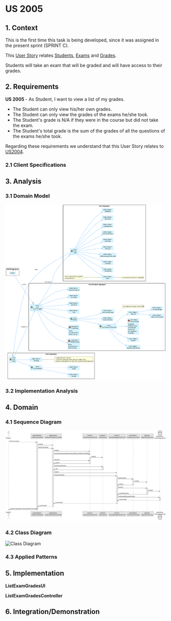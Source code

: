 # US 2005

## 1. Context

This is the first time this task is being developed, since it was assigned in the present sprint (SPRINT C).

This [User Story](../../Glossary.md)  relates [Students](../../Glossary.md), [Exams](../../Glossary.md) and [Grades](../../Glossary.md).

Students will take an exam that will be graded and will have access to their grades.

## 2. Requirements

**US 2005** - As Student, I want to view a list of my grades.

- The Student can only view his/her own grades.
- The Student can only view the grades of the exams he/she took. 
- The Student's grade is N/A if they were in the course but did not take the exam.
- The Student's total grade is the sum of the grades of all the questions of the exams he/she took.

Regarding these requirements we understand that this User Story relates to [US2004](../US_2004/readme.md).

### 2.1 Client Specifications

## 3. Analysis

### 3.1 Domain Model

![Domain Model Excerpt](Analysis/DomainModelExcerpt.svg)

### 3.2 Implementation Analysis

## 4. Domain

### 4.1 Sequence Diagram

![Sequence Diagram](SD/ListExamGrades-SD.svg "List Grades - Sequence Diagram")

### 4.2 Class Diagram

![Class Diagram](SD/ListExamGrades-CD.svg "List Grades - Class Diagram")

### 4.3 Applied Patterns

## 5. Implementation

**ListExamGradesUI**

**ListExamGradesController**

## 6. Integration/Demonstration